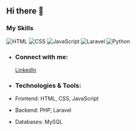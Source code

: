 ## Hi there 👋

### My Skills

![HTML](https://quickchart.io/chart/render/sf-7d2b0b38-8b0e-4819-9df0-b139a8b9ab1e)
![CSS](https://quickchart.io/chart/render/sf-59363d9f-24a2-4a8d-bde8-520a8fe9ff55)
![JavaScript](https://quickchart.io/chart/render/sf-64901398-ec1f-47c5-a4e2-7d1fbf9b1b78)
![Laravel](https://quickchart.io/chart/render/sf-74e6f510-b909-42cc-871b-45a03441a550)
![Python](https://quickchart.io/chart/render/sf-f2dc4c6a-fbb1-44c3-9a90-9fe4f9e7c1bb)


- ### Connect with me:
  [LinkedIn](https://linkedin.com/inaryobintang/)

- ### Technologies & Tools:
- Frontend: HTML, CSS, JavaScript
- Backend: PHP, Laravel
- Databases: MySQL

<!--
**BintangAryo26/BintangAryo26** is a ✨ _special_ ✨ repository because its `README.md` (this file) appears on your GitHub profile.

Here are some ideas to get you started:

- 🔭 I’m currently working on ...
- 🌱 I’m currently learning ...
- 👯 I’m looking to collaborate on ...
- 🤔 I’m looking for help with ...
- 💬 Ask me about ...
- 📫 How to reach me: ...
- 😄 Pronouns: ...
- ⚡ Fun fact: ...
-->
